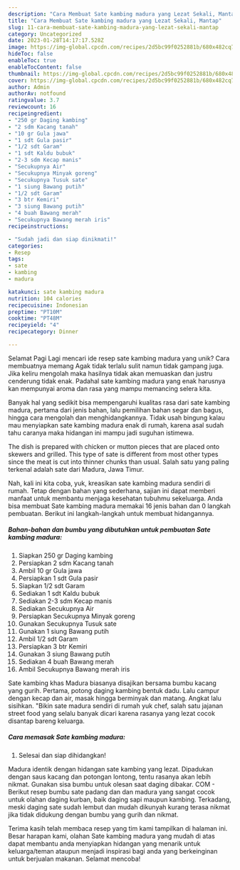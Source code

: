 ```yaml
---
description: "Cara Membuat Sate kambing madura yang Lezat Sekali, Mantap"
title: "Cara Membuat Sate kambing madura yang Lezat Sekali, Mantap"
slug: 11-cara-membuat-sate-kambing-madura-yang-lezat-sekali-mantap
category: Uncategorized
date: 2023-01-28T14:17:17.528Z
image: https://img-global.cpcdn.com/recipes/2d5bc99f0252881b/680x482cq70/sate-kambing-madura-foto-resep-utama.jpg
hideToc: false
enableToc: true
enableTocContent: false
thumbnail: https://img-global.cpcdn.com/recipes/2d5bc99f0252881b/680x482cq70/sate-kambing-madura-foto-resep-utama.jpg
cover: https://img-global.cpcdn.com/recipes/2d5bc99f0252881b/680x482cq70/sate-kambing-madura-foto-resep-utama.jpg
author: Admin
authorAv: notfound
ratingvalue: 3.7
reviewcount: 16
recipeingredient:
- "250 gr Daging kambing"
- "2 sdm Kacang tanah"
- "10 gr Gula jawa"
- "1 sdt Gula pasir"
- "1/2 sdt Garam"
- "1 sdt Kaldu bubuk"
- "2-3 sdm Kecap manis"
- "Secukupnya Air"
- "Secukupnya Minyak goreng"
- "Secukupnya Tusuk sate"
- "1 siung Bawang putih"
- "1/2 sdt Garam"
- "3 btr Kemiri"
- "3 siung Bawang putih"
- "4 buah Bawang merah"
- "Secukupnya Bawang merah iris"
recipeinstructions:

- "Sudah jadi dan siap dinikmati!"
categories:
- Resep
tags:
- sate
- kambing
- madura

katakunci: sate kambing madura 
nutrition: 104 calories
recipecuisine: Indonesian
preptime: "PT10M"
cooktime: "PT48M"
recipeyield: "4"
recipecategory: Dinner

---
```



Selamat Pagi Lagi mencari ide resep sate kambing madura yang unik? Cara membuatnya memang Agak tidak terlalu sulit namun tidak gampang juga. Jika keliru mengolah maka hasilnya tidak akan memuaskan dan justru cenderung tidak enak. Padahal sate kambing madura yang enak harusnya kan mempunyai aroma dan rasa yang mampu memancing selera kita.


Banyak hal yang sedikit bisa mempengaruhi kualitas rasa dari sate kambing madura, pertama dari jenis bahan, lalu pemilihan bahan segar dan bagus, hingga cara mengolah dan menghidangkannya. Tidak usah bingung kalau mau menyiapkan sate kambing madura enak di rumah, karena asal sudah tahu caranya maka hidangan ini mampu jadi suguhan istimewa.

The dish is prepared with chicken or mutton pieces that are placed onto skewers and grilled. This type of sate is different from most other types since the meat is cut into thinner chunks than usual. Salah satu yang paling terkenal adalah sate dari Madura, Jawa Timur.


Nah, kali ini kita coba, yuk, kreasikan sate kambing madura sendiri di rumah. Tetap dengan bahan yang sederhana, sajian ini dapat memberi manfaat untuk membantu menjaga kesehatan tubuhmu sekeluarga. Anda bisa membuat Sate kambing madura memakai 16 jenis bahan dan 0 langkah pembuatan. Berikut ini langkah-langkah untuk membuat hidangannya.

<!--inarticleads1-->

##### Bahan-bahan dan bumbu yang dibutuhkan untuk pembuatan Sate kambing madura:

1. Siapkan 250 gr Daging kambing
1. Persiapkan 2 sdm Kacang tanah
1. Ambil 10 gr Gula jawa
1. Persiapkan 1 sdt Gula pasir
1. Siapkan 1/2 sdt Garam
1. Sediakan 1 sdt Kaldu bubuk
1. Sediakan 2-3 sdm Kecap manis
1. Sediakan Secukupnya Air
1. Persiapkan Secukupnya Minyak goreng
1. Gunakan Secukupnya Tusuk sate
1. Gunakan 1 siung Bawang putih
1. Ambil 1/2 sdt Garam
1. Persiapkan 3 btr Kemiri
1. Gunakan 3 siung Bawang putih
1. Sediakan 4 buah Bawang merah
1. Ambil Secukupnya Bawang merah iris


Sate kambing khas Madura biasanya disajikan bersama bumbu kacang yang gurih. Pertama, potong daging kambing bentuk dadu. Lalu campur dengan kecap dan air, masak hingga berminyak dan matang. Angkat lalu sisihkan. &#34;Bikin sate madura sendiri di rumah yuk chef, salah satu jajanan street food yang selalu banyak dicari karena rasanya yang lezat cocok disantap bareng keluarga. 

<!--inarticleads2-->

##### Cara memasak Sate kambing madura:


1. Selesai dan siap dihidangkan!

Madura identik dengan hidangan sate kambing yang lezat. Dipadukan dengan saus kacang dan potongan lontong, tentu rasanya akan lebih nikmat. Gunakan sisa bumbu untuk olesan saat daging dibakar. COM - Berikut resep bumbu sate padang dan dan madura yang sangat cocok untuk olahan daging kurban, baik daging sapi maupun kambing. Terkadang, meski daging sate sudah lembut dan mudah dikunyah kurang terasa nikmat jika tidak didukung dengan bumbu yang gurih dan nikmat. 

Terima kasih telah membaca resep yang tim kami tampilkan di halaman ini. Besar harapan kami, olahan Sate kambing madura yang mudah di atas dapat membantu anda menyiapkan hidangan yang menarik untuk keluarga/teman ataupun menjadi inspirasi bagi anda yang berkeinginan untuk berjualan makanan. Selamat mencoba!

